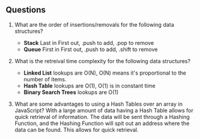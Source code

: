 ## Questions
1. What are the order of insertions/removals for the following data structures?
   - **Stack**
   Last in First out, .push to add, .pop to remove
   - **Queue**
   First in First out, .push to add, .shift to remove

2. What is the retreival time complexity for the following data structures?
   - **Linked List**
    lookups are O(N), O(N) means it's proportional to the number of items.
   - **Hash Table**
    lookups are O(1), O(1) is in constant time
   - **Binary Search Trees**
    lookups are O(1)

2. What are some advantages to using a Hash Tables over an array in JavaScript?
With a large amount of data having a Hash Table allows for quick retrieval of information. The
data will be sent through a Hashing Function, and the Hashing Function will spit out an address where the data can be found. This allows for quick retrieval.